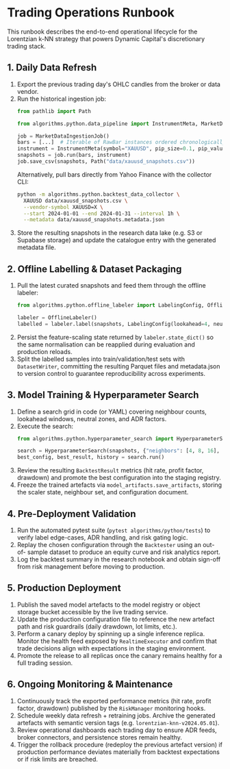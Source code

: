 # Trading Operations Runbook

This runbook describes the end-to-end operational lifecycle for the Lorentzian
k-NN strategy that powers Dynamic Capital's discretionary trading stack.

## 1. Daily Data Refresh

1. Export the previous trading day's OHLC candles from the broker or data
   vendor.
2. Run the historical ingestion job:
   ```python
   from pathlib import Path

   from algorithms.python.data_pipeline import InstrumentMeta, MarketDataIngestionJob, RawBar

   job = MarketDataIngestionJob()
   bars = [...]  # Iterable of RawBar instances ordered chronologically
   instrument = InstrumentMeta(symbol="XAUUSD", pip_size=0.1, pip_value=1.0)
   snapshots = job.run(bars, instrument)
   job.save_csv(snapshots, Path("data/xauusd_snapshots.csv"))
   ```
   Alternatively, pull bars directly from Yahoo Finance with the collector CLI:
   ```bash
   python -m algorithms.python.backtest_data_collector \
     XAUUSD data/xauusd_snapshots.csv \
     --vendor-symbol XAUUSD=X \
     --start 2024-01-01 --end 2024-01-31 --interval 1h \
     --metadata data/xauusd_snapshots.metadata.json
   ```
3. Store the resulting snapshots in the research data lake (e.g. S3 or Supabase
   storage) and update the catalogue entry with the generated metadata file.

## 2. Offline Labelling & Dataset Packaging

1. Pull the latest curated snapshots and feed them through the offline labeler:
   ```python
   from algorithms.python.offline_labeler import LabelingConfig, OfflineLabeler

   labeler = OfflineLabeler()
   labelled = labeler.label(snapshots, LabelingConfig(lookahead=4, neutral_zone_pips=2.0))
   ```
2. Persist the feature-scaling state returned by `labeler.state_dict()` so the
   same normalisation can be reapplied during evaluation and production reloads.
3. Split the labelled samples into train/validation/test sets with
   `DatasetWriter`, committing the resulting Parquet files and metadata.json to
   version control to guarantee reproducibility across experiments.

## 3. Model Training & Hyperparameter Search

1. Define a search grid in code (or YAML) covering neighbour counts, lookahead
   windows, neutral zones, and ADR factors.
2. Execute the search:
   ```python
   from algorithms.python.hyperparameter_search import HyperparameterSearch

   search = HyperparameterSearch(snapshots, {"neighbors": [4, 8, 16], "label_lookahead": [2, 4, 6]})
   best_config, best_result, history = search.run()
   ```
3. Review the resulting `BacktestResult` metrics (hit rate, profit factor,
   drawdown) and promote the best configuration into the staging registry.
4. Freeze the trained artefacts via `model_artifacts.save_artifacts`, storing
   the scaler state, neighbour set, and configuration document.

## 4. Pre-Deployment Validation

1. Run the automated pytest suite (`pytest algorithms/python/tests`) to verify
   label edge-cases, ADR handling, and risk gating logic.
2. Replay the chosen configuration through the `Backtester` using an out-of-
   sample dataset to produce an equity curve and risk analytics report.
3. Log the backtest summary in the research notebook and obtain sign-off from
   risk management before moving to production.

## 5. Production Deployment

1. Publish the saved model artefacts to the model registry or object storage
   bucket accessible by the live trading service.
2. Update the production configuration file to reference the new artefact path
   and risk guardrails (daily drawdown, lot limits, etc.).
3. Perform a canary deploy by spinning up a single inference replica. Monitor
   the health feed exposed by `RealtimeExecutor` and confirm that trade
   decisions align with expectations in the staging environment.
4. Promote the release to all replicas once the canary remains healthy for a
   full trading session.

## 6. Ongoing Monitoring & Maintenance

1. Continuously track the exported performance metrics (hit rate, profit factor,
   drawdown) published by the `RiskManager` monitoring hooks.
2. Schedule weekly data refresh + retraining jobs. Archive the generated
   artefacts with semantic version tags (e.g. `lorentzian-knn-v2024.05.01`).
3. Review operational dashboards each trading day to ensure ADR feeds, broker
   connectors, and persistence stores remain healthy.
4. Trigger the rollback procedure (redeploy the previous artefact version) if
   production performance deviates materially from backtest expectations or if
   risk limits are breached.
